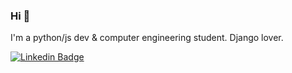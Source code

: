 ### Hi 👋

I'm a python/js dev & computer engineering student.
Django lover.

[![Linkedin Badge](https://img.shields.io/badge/-MarcusAldrey-blue?style=flat-square&logo=Linkedin&logoColor=white&link=https://www.linkedin.com/in/marcusaldrey/)](https://www.linkedin.com/in/marcusaldrey/)

<!--
**MarcusAldrey/MarcusAldrey** is a ✨ _special_ ✨ repository because its `README.md` (this file) appears on your GitHub profile.

Here are some ideas to get you started:

- 🔭 I’m currently working on ...
- 🌱 I’m currently learning ...
- 👯 I’m looking to collaborate on ...
- 🤔 I’m looking for help with ...
- 💬 Ask me about ...
- 📫 How to reach me: ...
- 😄 Pronouns: ...
- ⚡ Fun fact: ...
-->
